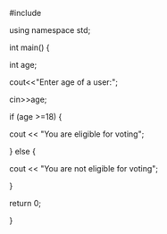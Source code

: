 #include<iostream>

using namespace std;

int main() {

int age;

cout<<"Enter age of a user:";

cin>>age;

if (age >=18) {

cout << "You are eligible for voting";

} else {

cout << "You are not eligible for voting";

}

return 0;

}
